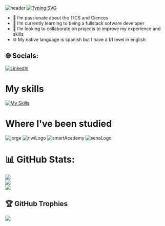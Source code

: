 
![header](https://capsule-render.vercel.app/api?type=wave&color=1C768F&height=300&section=header&text=FullStackDeveloper&fontAlignY=30&fontSize=70)
[![Typing SVG](https://readme-typing-svg.demolab.com/?lines=Samuel+Cordoba+or;Scorhenao)](https://git.io/typing-svg)
- 🏁 I’m passionate about the TICS and Ciences
- 🌱 I’m currently learning to being a fullstack sofware developer
- 🔎 I’m looking to collaborate on projects to improve my experience and skills
- 🌐 My native language is spanish but I have a b1 level in english
## 🌐 Socials:
[![LinkedIn](https://img.shields.io/badge/LinkedIn-%230077B5.svg?logo=linkedin&logoColor=white)](https://www.linkedin.com/in/samuel-c%C3%B3rdoba-15a8362b9/) 

# My skills
[![My Skills](https://skillicons.dev/icons?i=js,html,css,bootstrap,discord,git,github,laravel,linux,mysql,nodejs,npm,php,py,tailwind,ubuntu,vscode,windows,nestjs,ts,react,docker,mongo,postgresql)](https://skillicons.dev)

# Where I've been studied

![jorge](https://github.com/user-attachments/assets/96518306-ec7d-4cb9-a79a-68cb5b300397)
![riwiLogo](https://github.com/user-attachments/assets/0efca4f5-da87-4785-a9c5-0179dae4fd38)
![smartAcademy](https://github.com/user-attachments/assets/7b16739b-e010-47d7-9e5d-7c80fc58d5be)
![senaLogo](https://github.com/user-attachments/assets/60f174d2-2b63-422c-ac72-8b1a9b0facff)

# 📊 GitHub Stats:
![](https://github-readme-stats.vercel.app/api?username=Scorhenao&theme=radical&hide_border=false&include_all_commits=true&count_private=true)<br/>
![](https://github-readme-streak-stats.herokuapp.com/?user=Scorhenao&theme=radical&hide_border=false)<br/>
![](https://github-readme-stats.vercel.app/api/top-langs/?username=Scorhenao&theme=radical&hide_border=false&include_all_commits=true&count_private=true&layout=compact)

## 🏆 GitHub Trophies
![](https://github-profile-trophy.vercel.app/?username=Scorhenao&theme=radical&no-frame=false&no-bg=false&margin-w=4)
